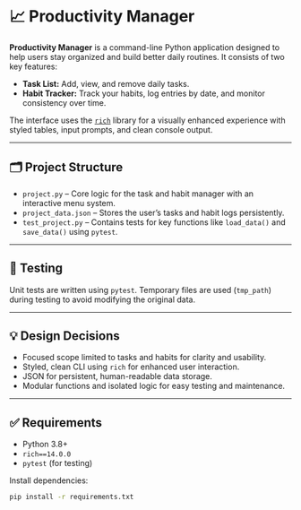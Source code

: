 # 📈 Productivity Manager

**Productivity Manager** is a command-line Python application designed to help users stay organized and build better daily routines. It consists of two key features:

- **Task List:** Add, view, and remove daily tasks.
- **Habit Tracker:** Track your habits, log entries by date, and monitor consistency over time.

The interface uses the [`rich`](https://github.com/Textualize/rich) library for a visually enhanced experience with styled tables, input prompts, and clean console output.

---

## 🗂️ Project Structure

- `project.py` – Core logic for the task and habit manager with an interactive menu system.
- `project_data.json` – Stores the user’s tasks and habit logs persistently.
- `test_project.py` – Contains tests for key functions like `load_data()` and `save_data()` using `pytest`.

---

## 🧪 Testing

Unit tests are written using `pytest`. Temporary files are used (`tmp_path`) during testing to avoid modifying the original data.

---

## 💡 Design Decisions

- Focused scope limited to tasks and habits for clarity and usability.
- Styled, clean CLI using `rich` for enhanced user interaction.
- JSON for persistent, human-readable data storage.
- Modular functions and isolated logic for easy testing and maintenance.

---

## ✅ Requirements

- Python 3.8+
- `rich==14.0.0`
- `pytest` (for testing)

Install dependencies:

```bash
pip install -r requirements.txt

